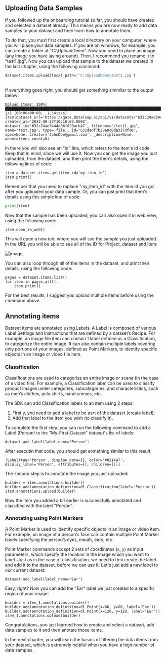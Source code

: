 ## Uploading Data Samples

If you followed up the onboarding tutorial so far, you should have created and selected a dataset already. This means you are now ready to add data samples to your dataset and then learn how to annotate them.

To do that, you must first create a local directory on your computer, where you will place your data samples. If you are on windows, for example, you can create a folder at "C:\UploadDemo". Now you need to place an image (any image you have laying around). Then, I recommend you rename it to "test1.jpg". Now you can upload that sample to the dataset we created in the last chapter, using the following command:

```python
dataset.items.upload(local_path=r'C:\UploadDemo\test1.jpg')
```





<br>If everything goes right, you should get something simmilar to the output below: <br>
<div class="gatsby-highlight" data-language="text"><pre class="language-text"><code class="language-text">Upload Items: 100%|█████████████████████████████████████████████████████████████████████████████████████████████████████████████████████████████████████████████████████████████████| 1/1 [00:00&lt;00:00,  1.54it/s]
Item(dataset_url='https://gate.dataloop.ai/api/v1/datasets/'632c24ae3444a86f029acb47', created_at='2022-09-22T10:18:03.000Z', dataset_id='632c24ae3444a86f029acb47', filename='/test1.jpg', name='test.jpg', type='file', id='632dadf7b28a0c0da317dfc8', spec=None, creator='JohnDoe@gmail.com', _description=None, annotations_count=0)</code></pre></div>

In there you will also see an "id" line, which refers to the item's id code. Keep that in mind, since we will use it. Now  you can get the image you just uploaded, from the dataset, and then print the item's details, using the following lines of code:

<pre class="language-python">
<code class="language-python">item <span class="token operator">=</span> dataset<span class="token punctuation">.</span>items<span class="token punctuation">.</span>get<span class="token punctuation">(</span>item_id<span class="token operator">=</span><span class="token string">'my_item_id'</span><span class="token punctuation">)</span>
item<span class="token punctuation">.</span><span class="token keyword">print</span><span class="token punctuation">(</span><span class="token punctuation">)</span></code></pre>

Remember that you need to replace "my_item_id" with the item id you got after you uploaded your data sample. Or, you can just print that item's details using this simple line of code:
```python
print(item)
```
Now that the sample has been uploaded, you can also open it in web view, using the following code:
```python
item.open_in_web()
```
This will open a new tab, where you will see the sample you just uploaded. In the URL you will be able to see all of the ID for Project, dataset and item:

![image](https://user-images.githubusercontent.com/58508793/216602773-016eee27-a914-4922-8a5e-938c3d0eecd7.png)


You can also loop through all of the items in the dataset, and print their details, using the following code:

<pre class="language-python"><code class="language-python">pages <span class="token operator">=</span> dataset<span class="token punctuation">.</span>items<span class="token punctuation">.</span><span class="token builtin">list</span><span class="token punctuation">(</span><span class="token punctuation">)</span>
<span class="token keyword">for</span> item <span class="token keyword">in</span> pages<span class="token punctuation">.</span><span class="token builtin">all</span><span class="token punctuation">(</span><span class="token punctuation">)</span><span class="token punctuation">:</span>
    item<span class="token punctuation">.</span><span class="token keyword">print</span><span class="token punctuation">(</span><span class="token punctuation">)</span></code></pre>

For the best results, I suggest you upload multiple items before using the command above.

## Annotating items
Dataset items are annotated using Labels. A Label is composed of various Label Settings and Instructions that are defined by a dataset’s Recipe. For example, an image  file item can contain 1 label defined as a Classification, to categorize the entire image. It can also contain multiple labels covering only portions of your images, defined as Point Markers, to identify specific objects in an image or video file item.

### Classification
Classifications are used to categorize an entire image or scene (in the case of a video file). For example, a Classification label can be used to classify product images under categories, subcategories, and characteristics, such as men’s clothes, polo shirts, hand cremes, etc.

The SDK can add Classification labels to an item using 2 steps:

1. Firstly, you need to add a label to be part of the dataset (create label);
2. Add that label to the item you wish (to classify it).

To complete the first step, you can run the following command to add a Label (Person) to the "My-First-Dataset" dataset's list of labels:

<pre class="language-python"><code class="language-python">dataset<span class="token punctuation">.</span>add_label<span class="token punctuation">(</span>label_name<span class="token operator">=</span><span class="token string">'Person'</span><span class="token punctuation">)</span></code></pre>

After executin that code, you should get something similar to this result:
<div class="gatsby-highlight" data-language="text"><pre class="language-text"><code class="language-text">[Label(tag='Person', display_data={}, color='#0214a7', display_label='Person', attributes=[], children=[])]</code></pre></div>

The second step is to annotate the image you just uploaded:

<pre class="language-python"><code class="language-python">builder <span class="token operator">=</span> item<span class="token punctuation">.</span>annotations<span class="token punctuation">.</span>builder<span class="token punctuation">(</span><span class="token punctuation">)</span>
builder<span class="token punctuation">.</span>add<span class="token punctuation">(</span>annotation_definition<span class="token operator">=</span>dl<span class="token punctuation">.</span>Classification<span class="token punctuation">(</span>label<span class="token operator">=</span><span class="token string">'Person'</span><span class="token punctuation">)</span><span class="token punctuation">)</span>
item<span class="token punctuation">.</span>annotations<span class="token punctuation">.</span>upload<span class="token punctuation">(</span>builder<span class="token punctuation">)</span></code></pre>

Now the item you added a bit earlier is successfully annotated and classified with the label "Person".

### Annotating using Point Markers
A Point Marker is used to identify specific objects in an image or video item. For example, an image of a person's face can contain multiple Point Marker labels specifying the person’s eyes, mouth, ears, etc.

Point Marker commands accept 2 sets of coordinates (x, y) as input parameters, which specify the location in the image which you want to label.
Just as in the case of classification, we need to first create the label and add it to the dataset, before we can use it. Let's just add a new label to our current dataset:

<pre class="language-python"><code class="language-python">dataset<span class="token punctuation">.</span>add_label<span class="token punctuation">(</span>label_name<span class="token operator">=</span><span class="token string">'Ear'</span><span class="token punctuation">)</span></code></pre>

Easy, right? Now you can add the "Ear" label we just created to a specific region of your image:

<pre class="language-python"><code class="language-python">builder <span class="token operator">=</span> item_1<span class="token punctuation">.</span>annotations<span class="token punctuation">.</span>builder<span class="token punctuation">(</span><span class="token punctuation">)</span>
builder<span class="token punctuation">.</span>add<span class="token punctuation">(</span>annotation_definition<span class="token operator">=</span>dl<span class="token punctuation">.</span>Point<span class="token punctuation">(</span>x<span class="token operator">=</span><span class="token number">80</span><span class="token punctuation">,</span> y<span class="token operator">=</span><span class="token number">80</span><span class="token punctuation">,</span> label<span class="token operator">=</span><span class="token string">'Ear'</span><span class="token punctuation">)</span><span class="token punctuation">)</span>
builder<span class="token punctuation">.</span>add<span class="token punctuation">(</span>annotation_definition<span class="token operator">=</span>dl<span class="token punctuation">.</span>Point<span class="token punctuation">(</span>x<span class="token operator">=</span><span class="token number">120</span><span class="token punctuation">,</span> y<span class="token operator">=</span><span class="token number">120</span><span class="token punctuation">,</span> label<span class="token operator">=</span><span class="token string">'Ear'</span><span class="token punctuation">)</span><span class="token punctuation">)</span>
item_1<span class="token punctuation">.</span>annotations<span class="token punctuation">.</span>upload<span class="token punctuation">(</span>builder<span class="token punctuation">)</span></code></pre>

Congratulations, you just learned how to create and select a dataset, add data samples to it and then anotate those items.

In the next chapter, you will learn the basics of filtering the data items from your dataset, which is extremely helpful when you have a high number of data samples.

